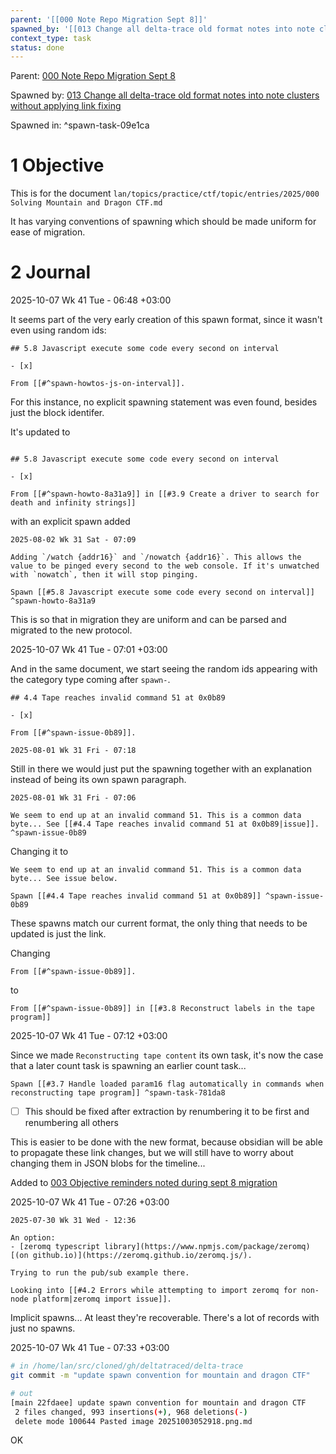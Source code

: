 ```yaml
---
parent: '[[000 Note Repo Migration Sept 8]]'
spawned_by: '[[013 Change all delta-trace old format notes into note clusters without applying link fixing]]'
context_type: task
status: done
---
```


Parent: [000 Note Repo Migration Sept 8](../000%20Note%20Repo%20Migration%20Sept%208.md)

Spawned by: [013 Change all delta-trace old format notes into note clusters without applying link fixing](013%20Change%20all%20delta-trace%20old%20format%20notes%20into%20note%20clusters%20without%20applying%20link%20fixing.md)

Spawned in: [<a name="spawn-task-09e1ca" />^spawn-task-09e1ca](013%20Change%20all%20delta-trace%20old%20format%20notes%20into%20note%20clusters%20without%20applying%20link%20fixing.md#spawn-task-09e1ca)

# 1 Objective

This is for the document `lan/topics/practice/ctf/topic/entries/2025/000 Solving Mountain and Dragon CTF.md`

It has varying conventions of spawning which should be made uniform for ease of migration.

# 2 Journal

2025-10-07 Wk 41 Tue - 06:48 +03:00

It seems part of the very early creation of this spawn format, since it wasn't even using random ids:

````
## 5.8 Javascript execute some code every second on interval

- [x]

From [[#^spawn-howtos-js-on-interval]].
````

For this instance, no explicit spawning statement was even found, besides just the block identifer.

It's updated to

````

## 5.8 Javascript execute some code every second on interval

- [x]

From [[#^spawn-howto-8a31a9]] in [[#3.9 Create a driver to search for death and infinity strings]]
````

with an explicit spawn added

````
2025-08-02 Wk 31 Sat - 07:09

Adding `/watch {addr16}` and `/nowatch {addr16}`. This allows the value to be pinged every second to the web console. If it's unwatched with `nowatch`, then it will stop pinging. 

Spawn [[#5.8 Javascript execute some code every second on interval]] ^spawn-howto-8a31a9
````

This is so that in migration they are uniform and can be parsed and migrated to the new protocol.

2025-10-07 Wk 41 Tue - 07:01 +03:00

And in the same document, we start seeing the random ids appearing with the category type coming after `spawn-`.

````
## 4.4 Tape reaches invalid command 51 at 0x0b89

- [x]

From [[#^spawn-issue-0b89]].

2025-08-01 Wk 31 Fri - 07:18
````

Still in there we would just put the spawning together with an explanation instead of being its own spawn paragraph.

````
2025-08-01 Wk 31 Fri - 07:06

We seem to end up at an invalid command 51. This is a common data byte... See [[#4.4 Tape reaches invalid command 51 at 0x0b89|issue]]. ^spawn-issue-0b89
````

Changing it to

````
We seem to end up at an invalid command 51. This is a common data byte... See issue below.

Spawn [[#4.4 Tape reaches invalid command 51 at 0x0b89]] ^spawn-issue-0b89
````

These spawns match our current format, the only thing that needs to be updated is just the link.

Changing

````
From [[#^spawn-issue-0b89]].
````

to

````
From [[#^spawn-issue-0b89]] in [[#3.8 Reconstruct labels in the tape program]]
````

2025-10-07 Wk 41 Tue - 07:12 +03:00

Since we made `Reconstructing tape content` its own task, it's now the case that a later count task is spawning an earlier count task...

````
Spawn [[#3.7 Handle loaded param16 flag automatically in commands when reconstructing tape program]] ^spawn-task-781da8
````

* [ ] This should be fixed after extraction by renumbering it to be first and renumbering all others

This is easier to be done with the new format, because obsidian will be able to propagate these link changes, but we will still have to worry about changing them in JSON blobs for the timeline...

Added to [003 Objective reminders noted during sept 8 migration](../entries/003%20Objective%20reminders%20noted%20during%20sept%208%20migration.md)

2025-10-07 Wk 41 Tue - 07:26 +03:00

````
2025-07-30 Wk 31 Wed - 12:36

An option:
- [zeromq typescript library](https://www.npmjs.com/package/zeromq) [(on github.io)](https://zeromq.github.io/zeromq.js/).

Trying to run the pub/sub example there.

Looking into [[#4.2 Errors while attempting to import zeromq for non-node platform|zeromq import issue]].
````

Implicit spawns... At least they're recoverable. There's a lot of records with just no spawns.

2025-10-07 Wk 41 Tue - 07:33 +03:00

````sh
# in /home/lan/src/cloned/gh/deltatraced/delta-trace
git commit -m "update spawn convention for mountain and dragon CTF"

# out
[main 22fdaee] update spawn convention for mountain and dragon CTF
 2 files changed, 993 insertions(+), 968 deletions(-)
 delete mode 100644 Pasted image 20251003052918.png.md
````

OK
